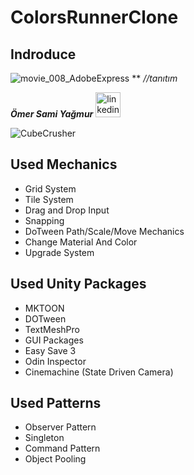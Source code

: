 # ColorsRunnerClone




## Indroduce
![movie_008_AdobeExpress](https://user-images.githubusercontent.com/77567437/204887921-5a136f53-fc35-4f3b-81e5-74605efe7308.gif)
**
*//tanıtım*


***Ömer Sami Yağmur*** [<img src='https://user-images.githubusercontent.com/77567437/204886635-0c7f7316-d411-49e8-afea-76d4f0efa1ee.png' alt='linkedin' height='40'>](linkedin.com/in/ömer-sami-yağmur-6b64b018b)

![CubeCrusher](https://user-images.githubusercontent.com/60696929/198413813-e845d304-037d-4882-8fd9-76bf172aa884.png)


## Used Mechanics 
- Grid System
- Tile System
- Drag and Drop Input
- Snapping
- DoTween Path/Scale/Move Mechanics
- Change Material And Color
- Upgrade System

## Used Unity Packages
- MKTOON
- DOTween
- TextMeshPro
- GUI Packages
- Easy Save 3
- Odin Inspector
- Cinemachine (State Driven Camera)

## Used Patterns
- Observer Pattern
- Singleton
- Command Pattern
- Object Pooling
